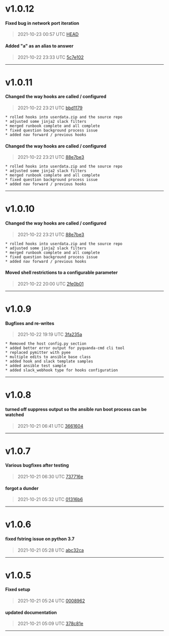 # v1.0.12
#### Fixed bug in network port iteration
> 2021-10-23 00:57 UTC [HEAD](https://github.com/shollingsworth/pyquanda/commit/HEAD)

#### Added "a" as an alias to answer
> 2021-10-22 23:33 UTC [5c7e102](https://github.com/shollingsworth/pyquanda/commit/5c7e102aa45101e498d7028b382c04ede81cad71)

---
# v1.0.11
#### Changed the way hooks are called / configured
> 2021-10-22 23:21 UTC [bbd1179](https://github.com/shollingsworth/pyquanda/commit/bbd1179284d704686dedf420872b3eb832ef67c3)

```
* rolled hooks into userdata.zip and the source repo
* adjusted some jinja2 slack filters
* merged runbook complete and all complete
* fixed question background process issue
* added nav forward / previous hooks
```
#### Changed the way hooks are called / configured
> 2021-10-22 23:21 UTC [88e7be3](https://github.com/shollingsworth/pyquanda/commit/88e7be34fbed7c0bda184b6751a528a8001a2b3c)

```
* rolled hooks into userdata.zip and the source repo
* adjusted some jinja2 slack filters
* merged runbook complete and all complete
* fixed question background process issue
* added nav forward / previous hooks
```
---
# v1.0.10
#### Changed the way hooks are called / configured
> 2021-10-22 23:21 UTC [88e7be3](https://github.com/shollingsworth/pyquanda/commit/88e7be34fbed7c0bda184b6751a528a8001a2b3c)

```
* rolled hooks into userdata.zip and the source repo
* adjusted some jinja2 slack filters
* merged runbook complete and all complete
* fixed question background process issue
* added nav forward / previous hooks
```
#### Moved shell restrictions to a configurable parameter
> 2021-10-22 20:00 UTC [2fe0b01](https://github.com/shollingsworth/pyquanda/commit/2fe0b014bddd93aeb9299eaee53106220a20a40f)

---
# v1.0.9
#### Bugfixes and  re-writes
> 2021-10-22 19:19 UTC [3fa235a](https://github.com/shollingsworth/pyquanda/commit/3fa235a8ab70b84f3672c7adae006d405059c5ad)

```
* Removed the host config.py section
* added better error output for pyquanda-cmd cli tool
* replaced pymitter with pyee
* multiple edits to ansible base class
* added hook and slack template samples
* added ansible test sample
* added slack_webhook type for hooks configuration
```
---
# v1.0.8
#### turned off suppress output so the ansible run boot process can be watched
> 2021-10-21 06:41 UTC [3661604](https://github.com/shollingsworth/pyquanda/commit/366160400365197223e574e5a79ac88c6dde8b24)

---
# v1.0.7
#### Various bugfixes after testing
> 2021-10-21 06:30 UTC [737716e](https://github.com/shollingsworth/pyquanda/commit/737716e8b9ad1a8524dcbf3ee2b78aec7c998870)

#### forgot a dunder
> 2021-10-21 05:32 UTC [01316b6](https://github.com/shollingsworth/pyquanda/commit/01316b66e870a24d38f5cce13055828c2e110325)

---
# v1.0.6
#### fixed fstring issue on python 3.7
> 2021-10-21 05:28 UTC [abc32ca](https://github.com/shollingsworth/pyquanda/commit/abc32ca5d86e2d94bf110940bbba06fb650247fc)

---
# v1.0.5
#### Fixed setup
> 2021-10-21 05:24 UTC [0008962](https://github.com/shollingsworth/pyquanda/commit/0008962a58e8cc6bb01ac69c99d4a2c702271df7)

#### updated documentation
> 2021-10-21 05:09 UTC [378c81e](https://github.com/shollingsworth/pyquanda/commit/378c81e3a8fbb815a3f5674016c484fe5fb06665)

---